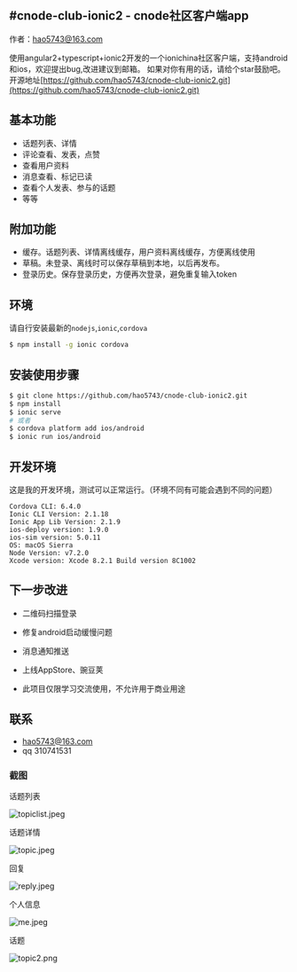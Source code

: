 #cnode-club-ionic2 - cnode社区客户端app
-----
作者：hao5743@163.com

使用angular2+typescript+ionic2开发的一个ionichina社区客户端，支持android和ios，欢迎提出bug,改进建议到邮箱。
如果对你有用的话，请给个star鼓励吧。开源地址[https://github.com/hao5743/cnode-club-ionic2.git](https://github.com/hao5743/cnode-club-ionic2.git)

## 基本功能
* 话题列表、详情
* 评论查看、发表，点赞
* 查看用户资料
* 消息查看、标记已读
* 查看个人发表、参与的话题
* 等等

## 附加功能

* 缓存。话题列表、详情离线缓存，用户资料离线缓存，方便离线使用
* 草稿。未登录、离线时可以保存草稿到本地，以后再发布。
* 登录历史。保存登录历史，方便再次登录，避免重复输入token

## 环境

请自行安装最新的`nodejs`,`ionic`,`cordova`

```bash
$ npm install -g ionic cordova
```

## 安装使用步骤

```bash
$ git clone https://github.com/hao5743/cnode-club-ionic2.git
$ npm install
$ ionic serve
# 或者
$ cordova platform add ios/android
$ ionic run ios/android
```

## 开发环境

这是我的开发环境，测试可以正常运行。（环境不同有可能会遇到不同的问题）

```
Cordova CLI: 6.4.0 
Ionic CLI Version: 2.1.18
Ionic App Lib Version: 2.1.9
ios-deploy version: 1.9.0 
ios-sim version: 5.0.11 
OS: macOS Sierra
Node Version: v7.2.0
Xcode version: Xcode 8.2.1 Build version 8C1002
```

## 下一步改进

* 二维码扫描登录
* 修复android启动缓慢问题
* 消息通知推送
* 上线AppStore、豌豆荚

* 此项目仅限学习交流使用，不允许用于商业用途

## 联系
* hao5743@163.com
* qq 310741531

### 截图

 话题列表

 ![topiclist.jpeg](http://r.ionichina.com/FvFmGVovEkeHneHnJDnfBH4T644k)

 话题详情

 ![topic.jpeg](http://r.ionichina.com/FjqutCvpECKDry69XNby48krFjxc) 

 回复

 ![reply.jpeg](http://r.ionichina.com/FqovFQLA0mgZbojSThihbBpfVzVA)

 个人信息

 ![me.jpeg](http://r.ionichina.com/FpP7WOB7c0iqyHm16Piog6MEKpwc)

 话题
 
 ![topic2.png](http://r.ionichina.com/FisbmPOTahqdAI1jDhyKIpR7Zsw_)
